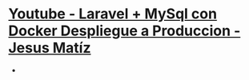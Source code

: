 # [Youtube - Laravel + MySql con Docker Despliegue a Produccion - Jesus Matíz](https://youtu.be/q7v2Qqf2Vmk)

- 